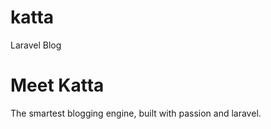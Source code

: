# katta
Laravel Blog

<h1>Meet Katta</h1>
<p>The smartest blogging engine, built with passion and laravel.</p>
